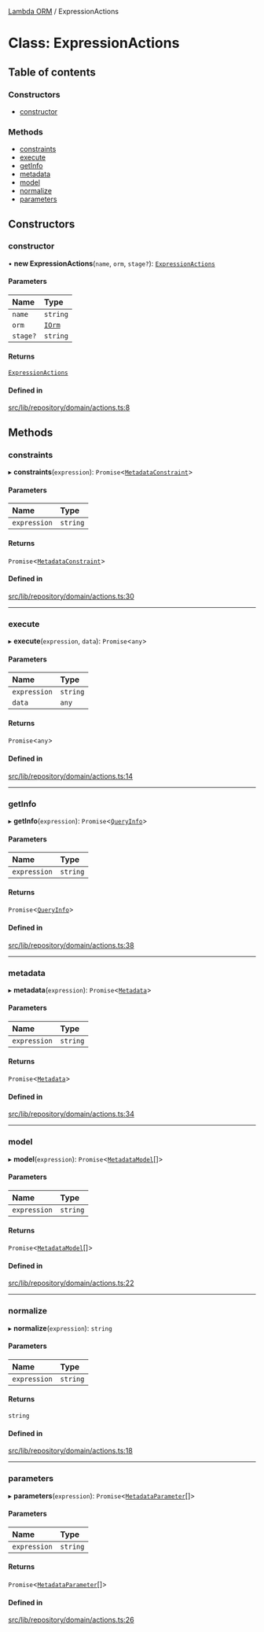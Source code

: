 [Lambda ORM](../README.md) / ExpressionActions

# Class: ExpressionActions

## Table of contents

### Constructors

- [constructor](ExpressionActions.md#constructor)

### Methods

- [constraints](ExpressionActions.md#constraints)
- [execute](ExpressionActions.md#execute)
- [getInfo](ExpressionActions.md#getinfo)
- [metadata](ExpressionActions.md#metadata)
- [model](ExpressionActions.md#model)
- [normalize](ExpressionActions.md#normalize)
- [parameters](ExpressionActions.md#parameters)

## Constructors

### constructor

• **new ExpressionActions**(`name`, `orm`, `stage?`): [`ExpressionActions`](ExpressionActions.md)

#### Parameters

| Name | Type |
| :------ | :------ |
| `name` | `string` |
| `orm` | [`IOrm`](../interfaces/IOrm.md) |
| `stage?` | `string` |

#### Returns

[`ExpressionActions`](ExpressionActions.md)

#### Defined in

[src/lib/repository/domain/actions.ts:8](https://github.com/FlavioLionelRita/lambdaorm/blob/daad6f63/src/lib/repository/domain/actions.ts#L8)

## Methods

### constraints

▸ **constraints**(`expression`): `Promise`\<[`MetadataConstraint`](../interfaces/MetadataConstraint.md)\>

#### Parameters

| Name | Type |
| :------ | :------ |
| `expression` | `string` |

#### Returns

`Promise`\<[`MetadataConstraint`](../interfaces/MetadataConstraint.md)\>

#### Defined in

[src/lib/repository/domain/actions.ts:30](https://github.com/FlavioLionelRita/lambdaorm/blob/daad6f63/src/lib/repository/domain/actions.ts#L30)

___

### execute

▸ **execute**(`expression`, `data`): `Promise`\<`any`\>

#### Parameters

| Name | Type |
| :------ | :------ |
| `expression` | `string` |
| `data` | `any` |

#### Returns

`Promise`\<`any`\>

#### Defined in

[src/lib/repository/domain/actions.ts:14](https://github.com/FlavioLionelRita/lambdaorm/blob/daad6f63/src/lib/repository/domain/actions.ts#L14)

___

### getInfo

▸ **getInfo**(`expression`): `Promise`\<[`QueryInfo`](../interfaces/QueryInfo.md)\>

#### Parameters

| Name | Type |
| :------ | :------ |
| `expression` | `string` |

#### Returns

`Promise`\<[`QueryInfo`](../interfaces/QueryInfo.md)\>

#### Defined in

[src/lib/repository/domain/actions.ts:38](https://github.com/FlavioLionelRita/lambdaorm/blob/daad6f63/src/lib/repository/domain/actions.ts#L38)

___

### metadata

▸ **metadata**(`expression`): `Promise`\<[`Metadata`](../interfaces/Metadata.md)\>

#### Parameters

| Name | Type |
| :------ | :------ |
| `expression` | `string` |

#### Returns

`Promise`\<[`Metadata`](../interfaces/Metadata.md)\>

#### Defined in

[src/lib/repository/domain/actions.ts:34](https://github.com/FlavioLionelRita/lambdaorm/blob/daad6f63/src/lib/repository/domain/actions.ts#L34)

___

### model

▸ **model**(`expression`): `Promise`\<[`MetadataModel`](../interfaces/MetadataModel.md)[]\>

#### Parameters

| Name | Type |
| :------ | :------ |
| `expression` | `string` |

#### Returns

`Promise`\<[`MetadataModel`](../interfaces/MetadataModel.md)[]\>

#### Defined in

[src/lib/repository/domain/actions.ts:22](https://github.com/FlavioLionelRita/lambdaorm/blob/daad6f63/src/lib/repository/domain/actions.ts#L22)

___

### normalize

▸ **normalize**(`expression`): `string`

#### Parameters

| Name | Type |
| :------ | :------ |
| `expression` | `string` |

#### Returns

`string`

#### Defined in

[src/lib/repository/domain/actions.ts:18](https://github.com/FlavioLionelRita/lambdaorm/blob/daad6f63/src/lib/repository/domain/actions.ts#L18)

___

### parameters

▸ **parameters**(`expression`): `Promise`\<[`MetadataParameter`](../interfaces/MetadataParameter.md)[]\>

#### Parameters

| Name | Type |
| :------ | :------ |
| `expression` | `string` |

#### Returns

`Promise`\<[`MetadataParameter`](../interfaces/MetadataParameter.md)[]\>

#### Defined in

[src/lib/repository/domain/actions.ts:26](https://github.com/FlavioLionelRita/lambdaorm/blob/daad6f63/src/lib/repository/domain/actions.ts#L26)
